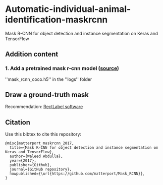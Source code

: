 # Automatic-individual-animal-identification-maskrcnn
Mask R-CNN for object detection and instance segmentation on Keras and TensorFlow

## Addition content
### 1. Add a pretrained mask r-cnn model ([source](https://github.com/matterport/Mask_RCNN/releases))
''mask_rcnn_coco.h5'' in the ''logs'' folder


## Draw a ground-truth mask

Recommendation: [RectLabel software](https://rectlabel.com/)

## Citation
Use this bibtex to cite this repository:
```
@misc{matterport_maskrcnn_2017,
  title={Mask R-CNN for object detection and instance segmentation on Keras and TensorFlow},
  author={Waleed Abdulla},
  year={2017},
  publisher={Github},
  journal={GitHub repository},
  howpublished={\url{https://github.com/matterport/Mask_RCNN}},
}
```
